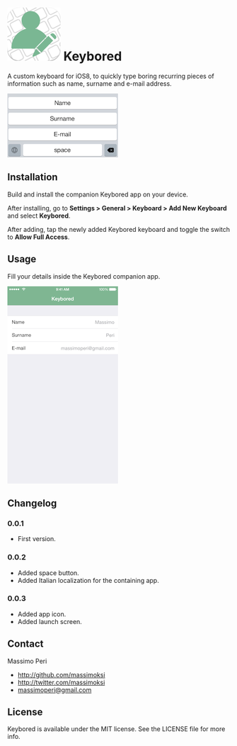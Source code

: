 # ![Keybored](Others/logo_120.png) Keybored

A custom keyboard for iOS8, to quickly type boring recurring pieces of information such as name, surname and e-mail address.

![Keyboard screenshot](Others/Screenshot_Keyboard.png)

## Installation

Build and install the companion Keybored app on your device.

After installing, go to **Settings > General > Keyboard > Add New Keyboard** and select **Keybored**.

After adding, tap the newly added Keybored keyboard and toggle the switch to **Allow Full Access**.

## Usage

Fill your details inside the Keybored companion app.

![Keybored screenshot](Others/Screenshot_Keybored.png )

## Changelog

### 0.0.1
- First version.

### 0.0.2
- Added space button.
- Added Italian localization for the containing app.

### 0.0.3
- Added app icon.
- Added launch screen.

## Contact

Massimo Peri

- http://github.com/massimoksi
- http://twitter.com/massimoksi
- massimoperi@gmail.com

## License

Keybored is available under the MIT license. See the LICENSE file for more info.

